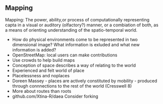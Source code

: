 ## Mapping 

Mapping: The power, ability,or process of computationally representing capta in a visual or auditory (olfactory?) manner, or a combiation of both, as a means of orienting understanding of the spatio-temporal world. 

- How do physical environments come to be represented in two dimensional image? What information is exluded and what new information is added?
- OpenStreetMap: local users can make contributions 
- Use crowds to help build maps 
- Conception of space describes a way of relating to the world 
- Experienced and felt world of place 
- Placelessness and noplaces 
- Doreen Massey - places are actively constituted by mobility  - produced through connnections to the rest of the world (Cresswell 8) 
- More about routes than roots 
- github.com/Xtina-R/daea Consider forking 

